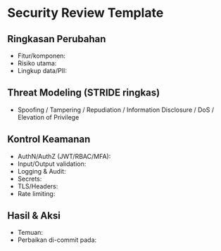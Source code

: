 # Security Review Template

## Ringkasan Perubahan
- Fitur/komponen:
- Risiko utama:
- Lingkup data/PII:

## Threat Modeling (STRIDE ringkas)
- Spoofing / Tampering / Repudiation / Information Disclosure / DoS / Elevation of Privilege

## Kontrol Keamanan
- AuthN/AuthZ (JWT/RBAC/MFA):
- Input/Output validation:
- Logging & Audit:
- Secrets:
- TLS/Headers:
- Rate limiting:

## Hasil & Aksi
- Temuan:
- Perbaikan di-commit pada:
